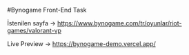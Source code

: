 #Bynogame Front-End Task

İstenilen sayfa -> https://www.bynogame.com/tr/oyunlar/riot-games/valorant-vp

Live Preview -> https://bynogame-demo.vercel.app/
